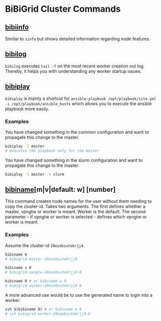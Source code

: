 # BiBiGrid Cluster Commands

## [bibiinfo](../../../resources/bin/bibiinfo)
Similar to `sinfo` but shows detailed information regarding node features.

## [bibilog](../../../resources/bin/bibilog)
`bibilog` executes `tail -f` on the most recent worker creation out log.
Thereby, it helps you with understanding any worker startup issues.

## [bibiplay](../../../resources/bin/bibiplay)
`bibiplay` is mainly a shortcut for `ansible-playbook /opt/playbook/site.yml -i /opt/playbook/ansible_hosts`
which allows you to execute the ansible playbook more easily.

### Examples
You have changed something in the common configuration and want to propagate this change to the master.
```sh
bibiplay -l master
# executes the playbook only for the master
```

You have changed something in the slurm configuration and want to propagate this change to the master.
```sh
bibiplay -l master -t slurm
```

## [bibiname](../../../resources/playbook/roles/bibigrid/templates/bin/bibiname.j2)[m|v|default: w] [number]

This command creates node names for the user without them needing to copy the cluster-id.
Takes two arguments. The first defines whether a master, vpngtw or worker is meant. Worker is the default.
The second parameter - if vpngtw or worker is selected - defines which vpngtw or worker is meant.

### Examples
Assume the cluster-id `20ozebsutekrjj4`.

```sh
bibiname m
# bibigrid-master-20ozebsutekrjj4
```

```sh
bibiname v 0
# bibigrid-vpngtw-20ozebsutekrjj4-0
```

```sh
bibiname 0 # or bibiname w 0
# bibigrid-worker-20ozebsutekrjj4-0
```

A more advanced use would be to use the generated name to login into a worker:
```sh
ssh $(bibiname 0) # or bibiname w 0
# ssh bibigrid-worker-20ozebsutekrjj4-0
```